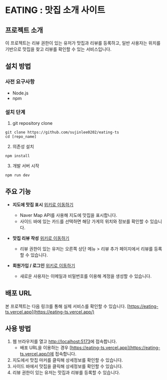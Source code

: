 # EATING : 맛집 소개 사이트

## 프로젝트 소개

이 프로젝트는 리뷰 권한이 있는 유저가 맛집과 리뷰를 등록하고, 일반 사용자는 위치를 기반으로 맛집을 찾고 리뷰를 확인할 수 있는 서비스입니다.

## 설치 방법

### 사전 요구사항

- Node.js
- npm

### 설치 단계

1. git repository clone

```
git clone https://github.com/sujinlee0202/eating-ts
cd [repo_name]
```

2. 의존성 설치

```
npm install
```

3. 개발 서버 시작

```
npm run dev
```

## 주요 기능

- **지도에 맛집 표시** [위키로 이동하기](https://github.com/sujinlee0202/eating-ts/wiki/%EB%A9%94%EC%9D%B8-%ED%8E%98%EC%9D%B4%EC%A7%80)

  - Naver Map API를 사용해 지도에 맛집을 표시합니다.
  - 사이드 바에 있는 카드를 선택하면 해당 가게의 위치와 정보를 확인할 수 있습니다.

- **맛집 리뷰 작성** [위키로 이동하기](https://github.com/sujinlee0202/eating-ts/wiki/%EB%A6%AC%EB%B7%B0-%EC%9E%91%EC%84%B1-%ED%8E%98%EC%9D%B4%EC%A7%80)

  - 리뷰 권한이 있는 유저는 오른쪽 상단 메뉴 > 리뷰 추가 페이지에서 리뷰를 등록할 수 있습니다.

- **회원가입 / 로그인** [위키로 이동하기](https://github.com/sujinlee0202/eating-ts/wiki/%ED%9A%8C%EC%9B%90%EA%B0%80%EC%9E%85,-%EB%A1%9C%EA%B7%B8%EC%9D%B8-%ED%8E%98%EC%9D%B4%EC%A7%80)
  - 새로운 사용자는 이메일과 비밀번호를 이용해 계정을 생성할 수 있습니다.

## 배포 URL

본 프로젝트는 다음 링크를 통해 실제 서비스를 확인할 수 있습니다.
[https://eating-ts.vercel.app](https://eating-ts.vercel.app/)

## 사용 방법

1. 웹 브라우저를 열고 [http://localhost:5173](http://localhost:5173)에 접속합니다.
   - 배포 URL을 이용하는 경우 [https://eating-ts.vercel.app](https://eating-ts.vercel.app/)에 접속합니다.
2. 지도에서 맛집 마커를 클릭해 상세정보를 확인할 수 있습니다.
3. 사이드 바에서 맛집을 클릭해 상세정보를 확인할 수 있습니다.
4. 리뷰 권한이 있는 유저는 맛집과 리뷰를 등록할 수 있습니다.
